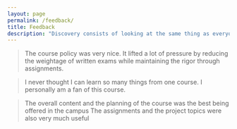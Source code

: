 ```yaml
---
layout: page
permalink: /feedback/
title: Feedback
description: "Discovery consists of looking at the same thing as everyone else and thinking something different."
---
```



<blockquote>
    The course policy was very nice. It lifted a lot of pressure by reducing the weightage of written exams while maintaining the rigor through assignments.
</blockquote>

<blockquote>
    I never thought I can learn so many things from one course. I personally am a fan of this course.
</blockquote>


<blockquote>
    The overall content and the planning of the course was the best being offered in the campus The assignments
and the project topics were also very much useful
</blockquote>